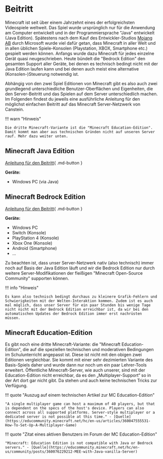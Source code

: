 # Beitritt

Minecraft ist seit über einem Jahrzehnt eines der erfolgreichsten Videospiele weltweit. Das Spiel wurde ursprünglich nur für die Anwendung am Computer entwickelt und in der Programmiersprache "Java" entwickelt (Java Edition). Spätestens nach dem Kauf des Entwickler-Studios [Mojang AB](https://minecraft.wiki/w/Mojang_Studios) durch Microsoft wurde viel dafür getan, dass Minecraft in aller Welt und in allen üblichen Spiele-Konsolen (Playstation, XBOX, Smartphone etc.) gespielt werden können. Anfangs wurde dazu Minecraft für jedes einzelne Gerät quasi neugeschrieben. Heute bündelt die "Bedrock Edition" den gesamten Support aller Geräte, bei denen es technisch bedingt nicht mit der Java Edition laufen kann und bei denen auch meist eine alternative (Konsolen-)Steuerung notwendig ist.

Abhängig von den zwei Spiel Editionen von Minecraft gibt es also auch zwei grundlegend unterschiedliche Benutzer-Oberflächen und Eigenheiten, die den Server-Beitritt und das Spielen auf dem Server unterschiedlich machen. Im Folgenden findest du jeweils eine ausführliche Anleitung für den möglichst einfachen Beitritt auf das Minecraft Server-Netzwerk von Canstein.

!!! warn "Hinweis"

    Die dritte Minecraft-Variante ist die "Minecraft Education-Edition". Damit kommt man aber aus technischen Gründen nicht auf unseren Server rauf. Mehr dazu weiter unten.

## Minecraft Java Edition

[Anleitung für den Beitritt](serverjoin-java.md){ .md-button }

**Geräte:**

- Windows PC (via Java)

## Minecraft Bedrock Edition

[Anleitung für den Beitritt](serverjoin-bedrock.md){ .md-button }

**Geräte:**

- Windows PC
- Switch (Konsole)
- PlayStation 4 (Konsole)
- Xbox One (Konsole)
- Android (Smartphone)
- …

Zu beachten ist, dass unser Server-Netzwerk nativ (also technisch) immer noch auf Basis der Java Edition läuft und wir die Bedrock Edition nur durch weitere Server-Modifikationen der fleißigen "Minecraft Open-Source Community" supporten können.

!!! info "Hinweis"

    Es kann also technisch bedingt durchaus zu kleinere Grafik-Fehlern und Schwierigkeiten mit der Welten-Interaktion kommen. Zudem ist es auch mal möglich, dass unser Server für ein paar Stunden bis wenige Tage nicht nicht mit der Bedrock Edition erreichbar ist, da wir bei den automatischen Updates der Bedrock Edition immer erst nachrüsten müssen.

## Minecraft Education-Edition

Es gibt noch eine dritte Minecraft-Variante: die "Minecraft Education-Edition", die auf die speziellen technischen und moderativen Bedingungen im Schulunterricht angepasst ist. Diese ist nicht mit den obigen zwei Editionen vergleichbar. Sie kommt mit einer sehr dezimierten Variante des Basis-Spiels daher und wurde dann nur noch um ein paar Lehrer-Tools erweitert. Öffentliche Minecraft-Server, wie auch unserer, sind mit der Education-Edition nicht erreichbar, da es den „Multiplayer-Support“ so in der Art dort gar nicht gibt. Da stehen und auch keine technischen Tricks zur Verfügung.

!!! quote "Auszug auf einem technischen Artikel zur MC Education-Edition"

    "A single multiplayer game can host a maximum of 40 players, but that is dependent on the specs of the host's device. Players can also connect across all supported platforms. Server-style multiplayer or a dedicated server is not possible at this time." - [Quelle](https://educommunity.minecraft.net/hc/en-us/articles/360047555531-How-To-Set-Up-A-Multiplayer-Game)

!!! quote "Zitat eines aktiven Benutzers im Forum der MC Education-Edition"

    "Minecraft: Education Edition is not compatible with Java or Bedrock servers." - [Quelle](https://educommunity.minecraft.net/hc/en-us/community/posts/360076229212-MEE-with-Java-vanilla-Server)